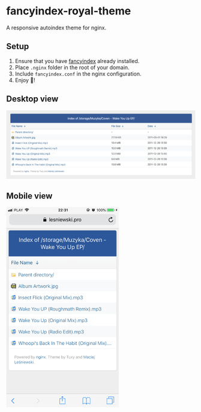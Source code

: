 # fancyindex-royal-theme
A responsive autoindex theme for nginx.

## Setup
1. Ensure that you have [fancyindex](https://github.com/aperezdc/ngx-fancyindex) already installed.
2. Place `.nginx` folder in the root of your domain.
3. Include `fancyindex.conf` in the nginx configuration.
4. Enjoy 🎉!

## Desktop view
<img src="https://raw.githubusercontent.com/leshniak/fancyindex-royal-theme/master/assets/desktop.png">

## Mobile view
<img width="300" src="https://raw.githubusercontent.com/leshniak/fancyindex-royal-theme/master/assets/mobile.png">
